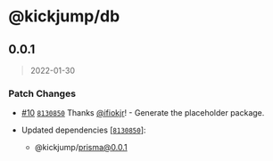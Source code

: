 # @kickjump/db

## 0.0.1

> 2022-01-30

### Patch Changes

- [#10](https://github.com/kickjump/kickjump/pull/10) [`8130850`](https://github.com/kickjump/kickjump/commit/81308504492e42adce18cf57d64b67c31fd04ce5) Thanks [@ifiokjr](https://github.com/ifiokjr)! - Generate the placeholder package.

- Updated dependencies [[`8130850`](https://github.com/kickjump/kickjump/commit/81308504492e42adce18cf57d64b67c31fd04ce5)]:
  - @kickjump/prisma@0.0.1
